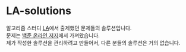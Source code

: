 ﻿# LA-solutions
알고리즘 스터디 [LA](http://wiki.zeropage.org/wiki.php/LA)에서 출제했던 문제들의 솔루션입니다.  
문제는 [백준 온라인 저지](http://www.acmicpc.net)에서 가져왔습니다.  
제가 작성한 솔루션을 관리하려고 만들어서, 다른 분들의 솔루션은 거의 없습니다.
